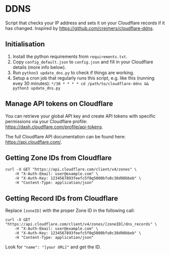 # DDNS
Script that checks your IP address and sets it on your Cloudflare records if it has changed.
Inspired by https://github.com/creimers/cloudflare-ddns.

## Initialisation

1. Install the python requirements from `requirements.txt`.
2. Copy `config_default.json` to `config.json` and fill in your Cloudflare details (more info below).
3. Run `python3 update_dns.py` to check if things are working.
4. Setup a cron job that regularly runs this script, e.g. like this (running evey 30 minutes):
   `*/30 * * * * cd /path/to/cloudflare-ddns && python3 update_dns.py`


## Manage API tokens on Cloudflare

You can retrieve your global API key and create API tokens with specific permissions via your Cloudflare profile:
https://dash.cloudflare.com/profile/api-tokens.

The full Cloudflare API documentation can be found here: https://api.cloudflare.com/.


## Getting Zone IDs from Cloudflare

```
curl -X GET "https://api.cloudflare.com/client/v4/zones" \
    -H "X-Auth-Email: user@example.com" \
    -H "X-Auth-Key: 1234567893feefc5f0q5000bfo0c38d90bbeb" \
    -H "Content-Type: application/json"
```

## Getting Record IDs from Cloudflare

Replace `[zoneID]` with the proper Zone ID in the following call:

```
curl -X GET "https://api.cloudflare.com/client/v4/zones/[zoneID]/dns_records" \
    -H "X-Auth-Email: user@example.com" \
    -H "X-Auth-Key: 1234567893feefc5f0q5000bfo0c38d90bbeb" \
    -H "Content-Type: application/json"
```

Look for `"name": "[your URL]"` and get the ID.
